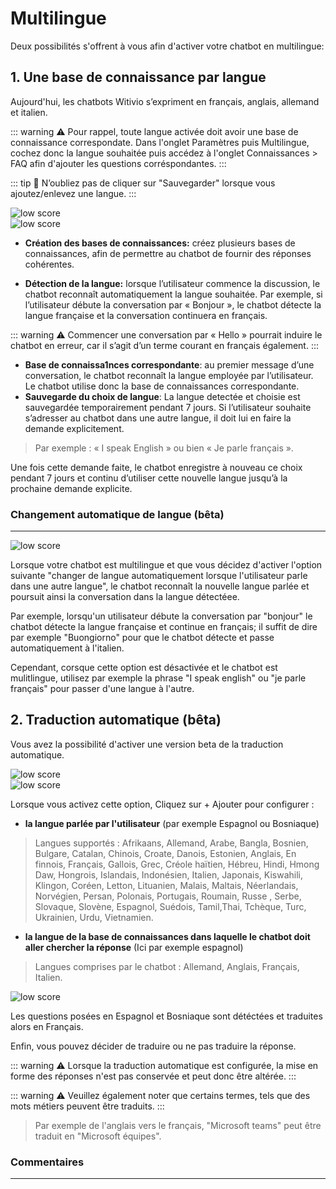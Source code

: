 # Multilingue

Deux possibilités s'offrent à vous afin d'activer votre chatbot en multilingue:


## 1. Une base de connaissance par langue

Aujourd'hui, les chatbots Witivio s’expriment en français, anglais, allemand et italien.

::: warning ⚠️
Pour rappel, toute langue activée doit avoir une base de connaissance correspondate. Dans l'onglet Paramètres puis Multilingue, cochez donc la langue souhaitée puis accédez à l'onglet Connaissances > FAQ afin d'ajouter les questions corréspondantes.
:::

::: tip 💾
 N’oubliez pas de cliquer sur "Sauvegarder" lorsque vous ajoutez/enlevez une langue.
:::

<div class="image_center">
  <img :src="$withBase('/assets/img/fr/parametres/multilingual1.png')" alt="low score">
</div>


<div class="image_center">
  <img :src="$withBase('/assets/img/fr/parametres/multilingual2.jpg')" alt="low score">
</div>



-   **Création des bases de connaissances:** créez plusieurs bases de connaissances, afin de permettre au chatbot de fournir des réponses cohérentes.

-   **Détection de la langue:** lorsque l’utilisateur commence la discussion, le chatbot reconnaît automatiquement la langue souhaitée. Par exemple, si l’utilisateur débute la conversation par « Bonjour », le chatbot détecte la langue française et la conversation continuera en français.

::: warning ⚠️
Commencer une conversation par « Hello » pourrait induire le chatbot en erreur, car il s’agit d’un terme courant en français également.
:::

-   **Base de connaissa1nces correspondante**: au premier message d’une conversation, le chatbot reconnaît la langue employée par l’utilisateur. Le chatbot utilise donc la base de connaissances correspondante.
-   **Sauvegarde du choix de langue**: La langue detectée et choisie est sauvegardée temporairement pendant 7 jours. Si l’utilisateur souhaite s’adresser au chatbot dans une autre langue, il doit lui en faire la demande explicitement.

>Par exemple : « I speak English » ou bien « Je parle français ».

Une fois cette demande faite, le chatbot enregistre à nouveau ce choix pendant 7 jours et continu d’utiliser cette nouvelle langue jusqu’à la prochaine demande explicite.


### Changement automatique de langue (bêta)
-------------

<div class="image_center">
  <img :src="$withBase('/assets/img/fr/parametres/multilingual3.png')" alt="low score">
</div>

Lorsque votre chatbot est multilingue et que vous décidez d'activer l'option suivante "changer de langue automatiquement lorsque l'utilisateur parle dans une autre langue", le chatbot reconnaît la nouvelle langue parlée et poursuit ainsi la conversation dans la langue détectéee.

Par exemple, lorsqu'un utilisateur débute la conversation par "bonjour" le chatbot détecte la langue française et continue en français; il suffit de dire par exemple "Buongiorno" pour que le chatbot détecte et passe automatiquement à l'italien.

Cependant, corsque cette option est désactivée et le chatbot est mulitlingue, utilisez par exemple la phrase "I speak english" ou "je parle français" pour passer d'une langue à l'autre.

## 2. Traduction automatique (bêta)

Vous avez la possibilité d'activer une version beta de la traduction automatique.

<div class="image_center">
  <img :src="$withBase('/assets/img/fr/parametres/multilingual4.png')" alt="low score">
</div>


<div class="image_center">
  <img :src="$withBase('/assets/img/fr/parametres/multilingual5.png')" alt="low score">
</div>



Lorsque vous activez cette option, Cliquez sur + Ajouter pour configurer :

* **la langue parlée par l'utilisateur** (par exemple Espagnol ou Bosniaque)

> Langues supportés : Afrikaans, Allemand, Arabe, Bangla, Bosnien, Bulgare, Catalan, Chinois, Croate, Danois, Estonien, Anglais, En finnois, Français, Gallois, Grec, Créole haïtien, Hébreu, Hindi, Hmong Daw, Hongrois, Islandais, Indonésien, Italien, Japonais, Kiswahili, Klingon, Coréen, Letton, Lituanien, Malais, Maltais, Néerlandais, Norvégien, Persan, Polonais, Portugais, Roumain, Russe , Serbe, Slovaque, Slovène, Espagnol, Suédois, Tamil,Thai, Tchèque, Turc, Ukrainien, Urdu, Vietnamien.


- **la langue de la base de connaissances dans laquelle le chatbot doit aller chercher la réponse** (Ici par exemple espagnol)

>Langues comprises par le chatbot : Allemand, Anglais, Français, Italien.

<div class="image_center">
  <img :src="$withBase('/assets/img/fr/parametres/multilingual6.png')" alt="low score">
</div>



Les questions posées en Espagnol et Bosniaque sont détéctées et traduites alors en Français.

Enfin, vous pouvez décider de traduire ou ne pas traduire la réponse.

::: warning ⚠️
Lorsque la traduction automatique est configurée, la mise en forme des réponses n'est pas conservée et peut donc être altérée.
:::

::: warning ⚠️
  Veuillez également noter que certains termes, tels que des mots métiers peuvent être traduits.
:::

> Par exemple de l'anglais vers le français, "Microsoft teams" peut être traduit en "Microsoft équipes". 



### Commentaires
---

<Commentaire />
